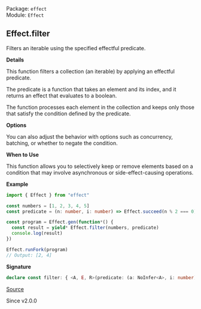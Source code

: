 Package: `effect`<br />
Module: `Effect`<br />

## Effect.filter

Filters an iterable using the specified effectful predicate.

**Details**

This function filters a collection (an iterable) by applying an effectful
predicate.

The predicate is a function that takes an element and its index, and it
returns an effect that evaluates to a boolean.

The function processes each element in the collection and keeps only those
that satisfy the condition defined by the predicate.

**Options**

You can also adjust the behavior with options such as concurrency, batching,
or whether to negate the condition.

**When to Use**

This function allows you to selectively keep or remove elements based on a
condition that may involve asynchronous or side-effect-causing operations.

**Example**

```ts
import { Effect } from "effect"

const numbers = [1, 2, 3, 4, 5]
const predicate = (n: number, i: number) => Effect.succeed(n % 2 === 0)

const program = Effect.gen(function*() {
  const result = yield* Effect.filter(numbers, predicate)
  console.log(result)
})

Effect.runFork(program)
// Output: [2, 4]
```

**Signature**

```ts
declare const filter: { <A, E, R>(predicate: (a: NoInfer<A>, i: number) => Effect<boolean, E, R>, options?: { readonly concurrency?: Concurrency | undefined; readonly batching?: boolean | "inherit" | undefined; readonly negate?: boolean | undefined; readonly concurrentFinalizers?: boolean | undefined; } | undefined): (elements: Iterable<A>) => Effect<Array<A>, E, R>; <A, E, R>(elements: Iterable<A>, predicate: (a: NoInfer<A>, i: number) => Effect<boolean, E, R>, options?: { readonly concurrency?: Concurrency | undefined; readonly batching?: boolean | "inherit" | undefined; readonly negate?: boolean | undefined; readonly concurrentFinalizers?: boolean | undefined; } | undefined): Effect<Array<A>, E, R>; }
```

[Source](https://github.com/Effect-TS/effect/tree/main/packages/effect/src/Effect.ts#L1406)

Since v2.0.0